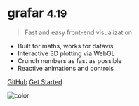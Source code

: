 # grafar <small>4.19</small>

> Fast and easy front-end visualization

- Built for maths, works for datavis
- Interactive 3D plotting via WebGL
- Crunch numbers as fast as possible
- Reactive animations and controls

[GitHub](https://github.com/thoughtspile/grafar/)
[Get Started](README.md)

![color](transparent)

